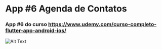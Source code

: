 # App #6  Agenda de Contatos
### App #6 do curso https://www.udemy.com/curso-completo-flutter-app-android-ios/

![Alt Text](https://i.imgur.com/pebthET.gif)
